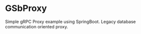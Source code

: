 # GSbProxy
Simple gRPC Proxy example using SpringBoot. Legacy database communication oriented proxy.
